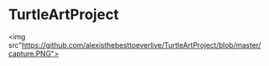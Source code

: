 # TurtleArtProject
<img src"https://github.com/alexisthebesttoeverlive/TurtleArtProject/blob/master/capture.PNG">
